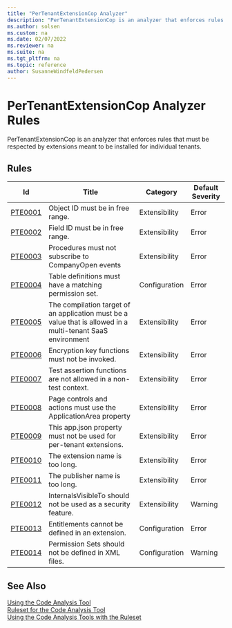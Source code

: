 ```yaml
---
title: "PerTenantExtensionCop Analyzer"
description: "PerTenantExtensionCop is an analyzer that enforces rules that must be respected by extensions meant to be installed for individual tenants."
ms.author: solsen
ms.custom: na
ms.date: 02/07/2022
ms.reviewer: na
ms.suite: na
ms.tgt_pltfrm: na
ms.topic: reference
author: SusanneWindfeldPedersen
---
```

[//]: # (START>DO_NOT_EDIT)
[//]: # (IMPORTANT:Do not edit any of the content between here and the END>DO_NOT_EDIT.)
[//]: # (Any modifications should be made in the .xml files in the ModernDev repo.)
# PerTenantExtensionCop Analyzer Rules
PerTenantExtensionCop is an analyzer that enforces rules that must be respected by extensions meant to be installed for individual tenants.

## Rules

|Id|Title|Category|Default Severity|
|--|-----------|--------|----------------|
|[PTE0001](pertenantextensioncop-pte0001.md)|Object ID must be in free range.|Extensibility|Error|
|[PTE0002](pertenantextensioncop-pte0002.md)|Field ID must be in free range.|Extensibility|Error|
|[PTE0003](pertenantextensioncop-pte0003.md)|Procedures must not subscribe to CompanyOpen events|Extensibility|Error|
|[PTE0004](pertenantextensioncop-pte0004.md)|Table definitions must have a matching permission set.|Configuration|Error|
|[PTE0005](pertenantextensioncop-pte0005.md)|The compilation target of an application must be a value that is allowed in a multi-tenant SaaS environment|Extensibility|Error|
|[PTE0006](pertenantextensioncop-pte0006.md)|Encryption key functions must not be invoked.|Extensibility|Error|
|[PTE0007](pertenantextensioncop-pte0007.md)|Test assertion functions are not allowed in a non-test context.|Extensibility|Error|
|[PTE0008](pertenantextensioncop-pte0008.md)|Page controls and actions must use the ApplicationArea property|Extensibility|Error|
|[PTE0009](pertenantextensioncop-pte0009.md)|This app.json property must not be used for per-tenant extensions.|Extensibility|Error|
|[PTE0010](pertenantextensioncop-pte0010.md)|The extension name is too long.|Extensibility|Error|
|[PTE0011](pertenantextensioncop-pte0011.md)|The publisher name is too long.|Extensibility|Error|
|[PTE0012](pertenantextensioncop-pte0012.md)|InternalsVisibleTo should not be used as a security feature.|Extensibility|Warning|
|[PTE0013](pertenantextensioncop-pte0013.md)|Entitlements cannot be defined in an extension.|Configuration|Error|
|[PTE0014](pertenantextensioncop-pte0014.md)|Permission Sets should not be defined in XML files.|Configuration|Warning|

[//]: # (IMPORTANT: END>DO_NOT_EDIT)
## See Also  
[Using the Code Analysis Tool](../devenv-using-code-analysis-tool.md)  
[Ruleset for the Code Analysis Tool](../devenv-rule-set-syntax-for-code-analysis-tools.md)  
[Using the Code Analysis Tools with the Ruleset](../devenv-using-code-analysis-tool-with-rule-set.md)